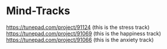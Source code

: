 # Mind-Tracks
https://tunepad.com/project/91124 (this is the stress track) 
https://tunepad.com/project/91069 (this is the happiness track)
https://tunepad.com/project/91066 (this is the anxiety track)
